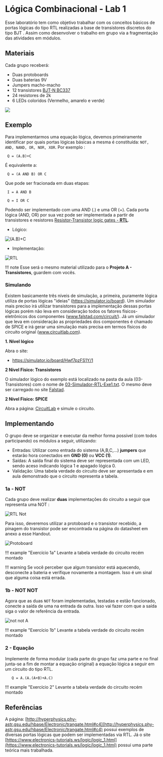 # Lógica Combinacional - Lab 1

Esse laboratório tem como objetivo trabalhar com os conceitos básicos de portas lógicas do tipo RTL realizadas a base de transistores discretos do tipo BJT . Assim como desenvolver o trabalho em grupo via a fragmentação das atividades em módulos.

## Materiais

Cada grupo receberá:

- Duas protoboards
- Duas baterias 9V
- Jumpers macho-macho
- 12 transistores [BJT-N BC337](https://www.onsemi.com/pub/Collateral/BC337-D.PDF)
- 24 resistores de 2k
- 6 LEDs coloridos (Vermelho, amarelo e verde)

![](figs/A-Transistores/materiais.jpg)

## Exemplo

Para implementarmos uma equação lógica, devemos primeiramente identificar por quais portas lógicas básicas a mesma é constituída: `NOT, AND, NAND, OR, NOR, XOR`. Por exemplo :

```
 Q = (A.B)+C
```

É equivalente a:

```
 Q = (A AND B) OR C
```

Que pode ser fracionada em duas etapas:

```
 I = A AND B

 Q = I OR C
```
 
Podendo ser implementado com uma AND (.) e uma OR (+). 
Cada porta lógica (AND, OR) por sua vez pode ser implementada a
partir de transistores e resistores
[Resistor-Transistor logic gates - **RTL**](https://en.wikipedia.org/wiki/Resistor%E2%80%93transistor_logic).

- Lógico:

![(A.B)+C](figs/A-Transistores/AandBorC.png)

- Implementação:

![RTL](figs/A-Transistores/AandBorC-rtl.png)

!!! note
    Esse será o mesmo material utilizado para o **Projeto A - Transistores**, guardem com vocês.

### Simulando

Existem basicamente três níveis de simulação, a primeira, puramente lógica utiliza de portas lógicas "ideias" (https://simulator.io/board). Um simulador mais preciso irá utilizar transistores para a implementação dessas portas lógicas porém não leva em consideração todos os fatores físicos-eletrônicos dos componentes (www.falstad.com/circuit/). Já um simulador que leva em consideração as propriedades dos componentes é chamado de SPICE e irá gerar uma simulação mais precisa em termos físicos do circuito original (www.circuitlab.com).

**1. Nível lógico**

Abra o site:

- https://simulator.io/board/Hwf7pzFS1Y/1

**2 Nível Físico: Transistores**

O simulador lógico do exemplo está localizado na pasta da aula (03-Transistores) com o nome de [03-Simulador-RTL-Exe1.txt](https://github.com/Insper/Z01.1/blob/master/Aulas/03-Transistores/exemplo.txt). O mesmo deve ser carregado no site [Falstad](http://www.falstad.com/circuit/).

**2 Nível Físico: SPICE**

Abra a página: [CircuitLab](https://www.circuitlab.com/circuit/8kqd6b55q67e/bjt-not/) e simule o circuito. 

## Implementando

O grupo deve se organizar e executar da melhor forma possível (com todos participando) os módulos a seguir, utilizando:

- Entradas: Utilizar como entrada do sistema (A,B,C,...) **jumpers** que estarão hora conectados em **GND (0)** ou **VCC (1)**. 
- Saídas: A saída final do sistema deve ser representada com um LED, sendo aceso indicando lógica 1 e apagado lógica 0.
- Validação: Uma tabela verdade do circuito deve ser apresentada e em aula demonstrado que o circuito representa a tabela.

### 1a - NOT

Cada grupo deve realizar **duas** implementações do circuito a seguir que representa uma NOT :

![RTL Not](figs/A-Transistores/rtl-not.png)

Para isso, deveremos utilizar a protoboard e o transistor recebido, a pinagem do transistor pode ser encontrada na página do datasheet em anexo a esse Handout.

![Protoboard](figs/A-Transistores/rtl-not-protoboard.png)

!!! example "Exercício 1a"
    Levante a tabela verdade do circuito recém montado

!!! warning
    Se você perceber que algum transistor está aquecendo,
    desconecte a bateria e verifique novamente a montagem.
    Isso é um sinal que alguma coisa está errada.

### 1b - NOT NOT

Agora que as duas `NOT` foram implementadas, testadas e estão funcionado, conecte a saída de uma na entrada da outra. Isso vai fazer com que a saída siga o valor de referência da entrada.

![not not A](figs/A-Transistores/notnot.png)

!!! example "Exercício 1b"
    Levante a tabela verdade do circuito recém montado

### 2 - Equação

Implemente de forma modular (cada parte do grupo faz uma parte e no final 
junta-se a fim de montar a equação original) a equação lógica
a seguir em um circuito do tipo RTL. 

```
   Q = A.(A.(A+B)+A.C)
```

!!! example "Exercício 2"
    Levante a tabela verdade do circuito recém montado

## Referências

A página: [http://hyperphysics.phy-astr.gsu.edu/hbase/Electronic/trangate.html#c4](http://hyperphysics.phy-astr.gsu.edu/hbase/Electronic/trangate.html#c4) possui exemplos de diversas portas lógicas que podem ser implementadas via RTL. Já o site [https://www.electronics-tutorials.ws/logic/logic_1.html](https://www.electronics-tutorials.ws/logic/logic_1.html) possui uma parte teórica mais trabalhada.


